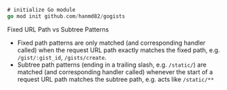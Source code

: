 ```go
# initialize Go module
go mod init github.com/hanmd82/gogists
```

Fixed URL Path vs Subtree Patterns
- Fixed path patterns are only matched (and corresponding handler called) when the request URL path exactly matches the fixed path, e.g. `/gist/:gist_id`, `/gists/create`.
- Subtree path patterns (ending in a trailing slash, e.g. `/static/`) are matched (and corresponding handler called) whenever the start of a request URL path matches the subtree path, e.g. acts like `/static/**`

